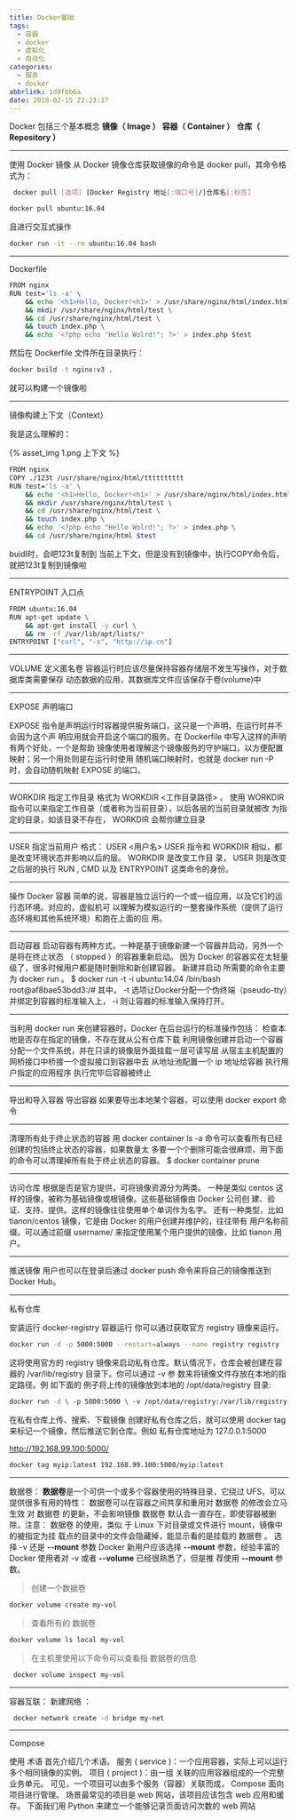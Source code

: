 ```yaml
---
title: Docker基础
tags:
  - 容器
  - docker
  - 虚拟化
  - 自动化
categories:
  - 服务
  - docker
abbrlink: 1d9fbb6a
date: 2018-02-15 22:23:17
---
```


Docker 包括三个基本概念 **镜像（ Image ）** **容器（ Container ）** **仓库（ Repository ）**

--------------------------------------------------------------------------------

使用 Docker 镜像
从 Docker 镜像仓库获取镜像的命令是 docker pull，其命令格式为：
```bash
 docker pull [选项] [Docker Registry 地址[:端口号]/]仓库名[:标签]
```

```bash
docker pull ubuntu:16.04
```

且进行交互式操作
```bash
docker run -it --rm ubuntu:16.04 bash
```

--------------------------------------------------------------------------------

Dockerfile
```bash
FROM nginx
RUN test='ls -a' \
    && echo '<h1>Hello, Docker!<h1>' > /usr/share/nginx/html/index.html \
    && mkdir /usr/share/nginx/html/test \
    && cd /usr/share/nginx/html/test \
    && touch index.php \
    && echo '<?php echo "Hello Wolrd!"; ?>' > index.php $test
```

然后在 Dockerfile 文件所在目录执行：
```bash
docker build -t nginx:v3 .
```
就可以构建一个镜像啦

--------------------------------------------------------------------------------


镜像构建上下文（Context）

我是这么理解的：

{% asset_img 1.png 上下文 %}
````bash
FROM nginx
COPY ./123t /usr/share/nginx/html/tttttttttt
RUN test='ls -a' \
    && echo '<h1>Hello, Docker!<h1>' > /usr/share/nginx/html/index.html \
    && mkdir /usr/share/nginx/html/test \
    && cd /usr/share/nginx/html/test \
    && touch index.php \
    && echo '<?php echo "Hello Wolrd!"; ?>' > index.php \
    && cd /usr/share/nginx/html $test
````

buidl时，会吧123t复制到 当前上下文，但是没有到镜像中，执行COPY命令后，就把123t复制到镜像啦

--------------------------------------------------------------------------------

ENTRYPOINT 入口点

```bash
FROM ubuntu:16.04
RUN apt-get update \
    && apt-get install -y curl \
    && rm -rf /var/lib/apt/lists/*
ENTRYPOINT ["curl", "-s", "http://ip.cn"]
```

--------------------------------------------------------------------------------

VOLUME 定义匿名卷
容器运行时应该尽量保持容器存储层不发生写操作，对于数据库类需要保存 动态数据的应用，其数据库文件应该保存于卷(volume)中

--------------------------------------------------------------------------------

EXPOSE 声明端口

EXPOSE 指令是声明运行时容器提供服务端口，这只是一个声明，在运行时并不会因为这个声 明应用就会开启这个端口的服务。在 Dockerfile 中写入这样的声明有两个好处，一个是帮助 镜像使用者理解这个镜像服务的守护端口，以方便配置映射；另一个用处则是在运行时使用 随机端口映射时，也就是 docker run -P 时，会自动随机映射 EXPOSE 的端口。

--------------------------------------------------------------------------------

WORKDIR 指定工作目录 
格式为 WORKDIR <工作目录路径> 。 使用 WORKDIR 指令可以来指定工作目录（或者称为当前目录），以后各层的当前目录就被改 为指定的目录，如该目录不存在， WORKDIR 会帮你建立目录

--------------------------------------------------------------------------------

USER 指定当前用户 
格式： USER <用户名> USER 指令和 WORKDIR 相似，都是改变环境状态并影响以后的层。 WORKDIR 是改变工作目 录， USER 则是改变之后层的执行 RUN , CMD 以及 ENTRYPOINT 这类命令的身份。

--------------------------------------------------------------------------------

操作 Docker 容器
简单的说，容器是独立运行的一个或一组应用，以及它们的运行态环境。对应的，虚拟机可 以理解为模拟运行的一整套操作系统（提供了运行态环境和其他系统环境）和跑在上面的应 用。

--------------------------------------------------------------------------------

启动容器 
启动容器有两种方式，一种是基于镜像新建一个容器并启动，另外一个是将在终止状态 （ stopped ）的容器重新启动。 因为 Docker 的容器实在太轻量级了，很多时候用户都是随时删除和新创建容器。
 新建并启动 所需要的命令主要为 docker run 。 
$ docker run -t -i ubuntu:14.04 /bin/bash root@af8bae53bdd3:/# 其中， -t 选项让Docker分配一个伪终端（pseudo-tty）并绑定到容器的标准输入上， -i 则让容器的标准输入保持打开。

--------------------------------------------------------------------------------

当利用 docker run 来创建容器时，Docker 在后台运行的标准操作包括： 
检查本地是否存在指定的镜像，不存在就从公有仓库下载 利用镜像创建并启动一个容器 分配一个文件系统，并在只读的镜像层外面挂载一层可读写层 从宿主主机配置的网桥接口中桥接一个虚拟接口到容器中去 从地址池配置一个 ip 地址给容器 执行用户指定的应用程序 执行完毕后容器被终止

--------------------------------------------------------------------------------

导出和导入容器 
导出容器 如果要导出本地某个容器，可以使用 docker export 命令

--------------------------------------------------------------------------------

清理所有处于终止状态的容器 用 docker container ls -a 命令可以查看所有已经创建的包括终止状态的容器，如果数量太 多要一个个删除可能会很麻烦，用下面的命令可以清理掉所有处于终止状态的容器。 $ docker container prune

--------------------------------------------------------------------------------

访问仓库
根据是否是官方提供，可将镜像资源分为两类。 一种是类似 centos 这样的镜像，被称为基础镜像或根镜像。这些基础镜像由 Docker 公司创 建、验证、支持、提供。这样的镜像往往使用单个单词作为名字。 还有一种类型，比如 tianon/centos 镜像，它是由 Docker 的用户创建并维护的，往往带有 用户名称前缀。可以通过前缀 username/ 来指定使用某个用户提供的镜像，比如 tianon 用 户。

--------------------------------------------------------------------------------

推送镜像 
用户也可以在登录后通过 docker push 命令来将自己的镜像推送到 Docker Hub。

--------------------------------------------------------------------------------


私有仓库 

安装运行 docker-registry 容器运行 你可以通过获取官方 registry 镜像来运行。
 ```bash
 docker run -d -p 5000:5000 --restart=always --name registry registry 
 ```
 这将使用官方的 registry 镜像来启动私有仓库。默认情况下，仓库会被创建在容器的 /var/lib/registry 目录下。你可以通过 -v 参
 数来将镜像文件存放在本地的指定路径。例 如下面的 例子将上传的镜像放到本地的 /opt/data/registry 目录:
 ```bash
 docker run -d \ -p 5000:5000 \ -v /opt/data/registry:/var/lib/registry \ registry 
 ```
 在私有仓库上传、搜索、下载镜像 创建好私有仓库之后，就可以使用 docker tag 来标记一个镜像，然后推送它到仓库。例如 私有仓库地址为 127.0.0.1:5000

http://192.168.99.100:5000/

```bash
docker tag myip:latest 192.168.99.100:5000/myip:latest
```

--------------------------------------------------------------------------------

数据卷：
**数据卷**是一个可供一个或多个容器使用的特殊目录，它绕过 UFS，可以提供很多有用的特性： 数据卷可以在容器之间共享和重用对
数据卷 的修改会立马生效 对 数据卷 的更新，不会影响镜像 数据卷 默认会一直存在，即使容器被删除，注意： 数据卷 的使用，类似
于 Linux 下对目录或文件进行 mount，镜像中的被指定为挂 载点的目录中的文件会隐藏掉，能显示看的是挂载的 数据卷 。 选择 -v 
还是 **--mount** 参数 Docker 新用户应该选择 **--mount** 参数，经验丰富的 Docker 使用者对 -v 或者 **--volume** 已经很熟悉了，但是推
荐使用 **--mount** 参数。 
>创建一个数据卷
```bash
docker volume create my-vol 
```
>查看所有的 数据卷
```bash
docker volume ls local my-vol
``` 
>在主机里使用以下命令可以查看指 数据卷的信息
```bash
 docker volume inspect my-vol
```

--------------------------------------------------------------------------------

容器互联：
新建网络 ：
```bash
 docker network create -d bridge my-net
```

--------------------------------------------------------------------------------
Compose

使用 术语 首先介绍几个术语。 服务 ( service )：一个应用容器，实际上可以运行多个相同镜像的实例。 项目 ( project )：由一组
关联的应用容器组成的一个完整业务单元。 可见，一个项目可以由多个服务（容器）关联而成， Compose 面向项目进行管理。 
场景最常见的项目是 web 网站，该项目应该包含 web 应用和缓存。 下面我们用 Python 来建立一个能够记录页面访问次数的 web 网站




